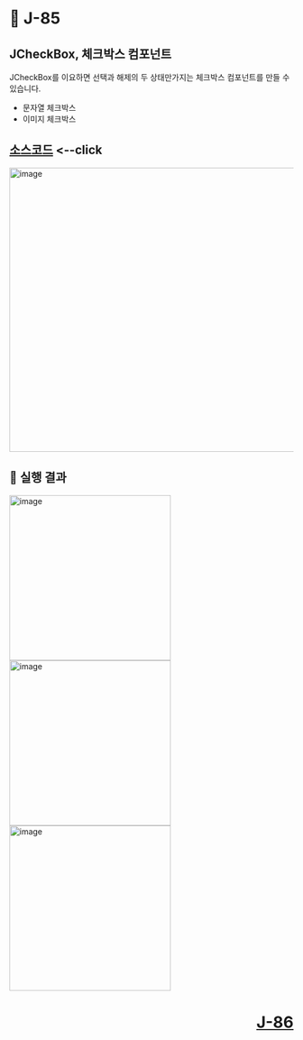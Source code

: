 # 📖 J-85

## JCheckBox, 체크박스 컴포넌트
<p>JCheckBox를 이요하면 선택과 해제의 두 상태만가지는 체크박스 컴포넌트를 만들 수 있습니다.</p>

* 문자열 체크박스
* 이미지 체크박스

[소스코드](./CheckBoxEX.java) <--click
---

<img width="718" height="504" alt="image" src="https://github.com/user-attachments/assets/96371337-ede7-4c41-bf00-da0eb15f3f6a" />

📘 실행 결과
---

<img width="286" height="293" alt="image" src="https://github.com/user-attachments/assets/0c019679-4044-48a9-9f85-4edc3b77e53f" />
<img width="286" height="293" alt="image" src="https://github.com/user-attachments/assets/cfca96cc-fca1-4925-b885-f94460cd2ab8" />
<img width="286" height="293" alt="image" src="https://github.com/user-attachments/assets/5a4f1f2b-de2b-4a40-8d90-003742604dca" />


# <p align="right">[J-86](./J_86.md)</p>

